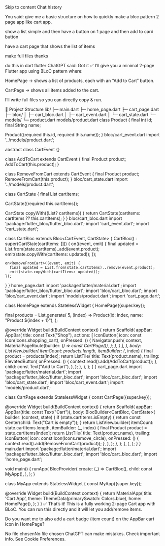 Skip to content
Chat history

You said:
give me a basic structure on how to quickly make a bloc pattern 2 page app like cart app.

show a list simple and then have a button on 1 page and then add to card button

have a cart page that shows the list of items

make full files thanks

do this in dart flutter
ChatGPT said:
Got it ✅
I’ll give you a minimal 2-page Flutter app using BLoC pattern where:

HomePage → shows a list of products, each with an “Add to Cart” button.

CartPage → shows all items added to the cart.

I’ll write full files so you can directly copy & run.

📂 Project Structure
lib/
 ├─ main.dart
 ├─ home_page.dart
 ├─ cart_page.dart
 ├─ bloc/
 │   ├─ cart_bloc.dart
 │   ├─ cart_event.dart
 │   └─ cart_state.dart
 └─ models/
     └─ product.dart
models/product.dart
class Product {
  final int id;
  final String name;

  Product({required this.id, required this.name});
}
bloc/cart_event.dart
import '../models/product.dart';

abstract class CartEvent {}

class AddToCart extends CartEvent {
  final Product product;
  AddToCart(this.product);
}

class RemoveFromCart extends CartEvent {
  final Product product;
  RemoveFromCart(this.product);
}
bloc/cart_state.dart
import '../models/product.dart';

class CartState {
  final List<Product> cartItems;

  CartState({required this.cartItems});

  CartState copyWith({List<Product>? cartItems}) {
    return CartState(cartItems: cartItems ?? this.cartItems);
  }
}
bloc/cart_bloc.dart
import 'package:flutter_bloc/flutter_bloc.dart';
import 'cart_event.dart';
import 'cart_state.dart';

class CartBloc extends Bloc<CartEvent, CartState> {
  CartBloc() : super(CartState(cartItems: [])) {
    on<AddToCart>((event, emit) {
      final updated = List.from(state.cartItems)..add(event.product);
      emit(state.copyWith(cartItems: updated));
    });

    on<RemoveFromCart>((event, emit) {
      final updated = List.from(state.cartItems)..remove(event.product);
      emit(state.copyWith(cartItems: updated));
    });
  }
}
home_page.dart
import 'package:flutter/material.dart';
import 'package:flutter_bloc/flutter_bloc.dart';
import 'bloc/cart_bloc.dart';
import 'bloc/cart_event.dart';
import 'models/product.dart';
import 'cart_page.dart';

class HomePage extends StatelessWidget {
  HomePage({super.key});

  final products = List.generate(
    5,
    (index) => Product(id: index, name: "Product ${index + 1}"),
  );

  @override
  Widget build(BuildContext context) {
    return Scaffold(
      appBar: AppBar(
        title: const Text("Shop"),
        actions: [
          IconButton(
            icon: const Icon(Icons.shopping_cart),
            onPressed: () {
              Navigator.push(
                context,
                MaterialPageRoute(builder: (_) => const CartPage()),
              );
            },
          )
        ],
      ),
      body: ListView.builder(
        itemCount: products.length,
        itemBuilder: (_, index) {
          final product = products[index];
          return ListTile(
            title: Text(product.name),
            trailing: ElevatedButton(
              onPressed: () {
                context.read<CartBloc>().add(AddToCart(product));
              },
              child: const Text("Add to Cart"),
            ),
          );
        },
      ),
    );
  }
}
cart_page.dart
import 'package:flutter/material.dart';
import 'package:flutter_bloc/flutter_bloc.dart';
import 'bloc/cart_bloc.dart';
import 'bloc/cart_state.dart';
import 'bloc/cart_event.dart';
import 'models/product.dart';

class CartPage extends StatelessWidget {
  const CartPage({super.key});

  @override
  Widget build(BuildContext context) {
    return Scaffold(
      appBar: AppBar(title: const Text("Cart")),
      body: BlocBuilder<CartBloc, CartState>(
        builder: (context, state) {
          if (state.cartItems.isEmpty) {
            return const Center(child: Text("Cart is empty"));
          }
          return ListView.builder(
            itemCount: state.cartItems.length,
            itemBuilder: (_, index) {
              final Product product = state.cartItems[index];
              return ListTile(
                title: Text(product.name),
                trailing: IconButton(
                  icon: const Icon(Icons.remove_circle),
                  onPressed: () {
                    context.read<CartBloc>().add(RemoveFromCart(product));
                  },
                ),
              );
            },
          );
        },
      ),
    );
  }
}
main.dart
import 'package:flutter/material.dart';
import 'package:flutter_bloc/flutter_bloc.dart';
import 'bloc/cart_bloc.dart';
import 'home_page.dart';

void main() {
  runApp(
    BlocProvider(
      create: (_) => CartBloc(),
      child: const MyApp(),
    ),
  );
}

class MyApp extends StatelessWidget {
  const MyApp({super.key});

  @override
  Widget build(BuildContext context) {
    return MaterialApp(
      title: 'Cart App',
      theme: ThemeData(primarySwatch: Colors.blue),
      home: HomePage(),
    );
  }
}
✅ That’s it! This is a fully working 2-page Cart app with BLoC.
You can run this directly and it will let you add/remove items.

Do you want me to also add a cart badge (item count) on the AppBar cart icon in HomePage?



No file chosenNo file chosen
ChatGPT can make mistakes. Check important info. See Cookie Preferences.
